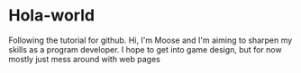 # Hola-world
Following the tutorial for github.
Hi, I'm Moose and I'm aiming to sharpen my skills as a program developer. I hope to get into game design, but for now mostly just mess around with web pages
